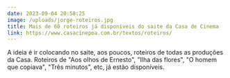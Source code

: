 ```yaml
---
date: 2023-09-04 20:58:25
image: /uploads/jorge-roteiros.jpg
title: Mais de 60 roteiros já disponíveis do saite da Casa de Cinema
link: https://www.casacinepoa.com.br/textos/roteiros/
---
```

A﻿ ideia é ir colocando no saite, aos poucos, roteiros de todas as produções da Casa. Roteiros de "Aos olhos de Ernesto", "Ilha das flores", "O homem que copiava", "Três minutos", etc, já estão disponíveis.
